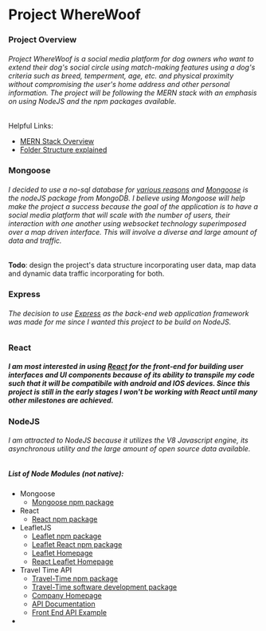 # Project WhereWoof 

### Project Overview
###### Project WhereWoof is a social media platform for dog owners who want to extend their dog's social circle using match-making features using a dog's criteria such as breed, temperment, age, etc. and physical proximity without compromising the user's home address and other personal information.  The project will be following the MERN stack with an emphasis on using NodeJS and the npm packages available.

Helpful Links:
* [MERN Stack Overview](https://codedec.com/tutorials/full-stack-mern-tutorial/)
* [Folder Structure explained](https://codedec.com/tutorials/workflow-and-folder-structure-for-mern-application/)

### **M**ongoose 

###### I decided to use a no-sql database for [various reasons](https://www.mongodb.com/why-use-mongodb) and [Mongoose](https://mongoosejs.com/docs/api.html) is the nodeJS package from MongoDB.  I believe using Mongoose will help make the project a success because the goal of the application is to have a social media platform that will scale with the number of users, their interaction with one another using websocket technology superimposed over a map driven interface.  This will involve a diverse and large amount of data and traffic.

__**Todo**__: design the project's data structure incorporating user data, map data and dynamic data traffic incorporating for both.


### **E**xpress

###### The decision to use [Express](https://expressjs.com/) as the back-end web application framework was made for me since I wanted this project to be build on NodeJS.



### **R**eact

##### I am most interested in using [React](https://reactjs.org/) for the front-end for building user interfaces and UI components because of its ability to transpile my code such that it will be compatibile with android and IOS devices.  Since this  project is still in the early stages I won't be working with React until many other milestones are achieved.



### **N**odeJS

###### I am attracted to NodeJS because it utilizes the V8 Javascript engine, its asynchronous utility and the large amount of open source data available.  

##### List of Node Modules (not native):
* Mongoose
	* [Mongoose npm package](https://www.npmjs.com/package/mongoose) 	
* React
	* [React npm package](https://www.npmjs.com/package/react)
* LeafletJS
	* [Leaflet npm package](https://www.npmjs.com/package/leaflet)
	* [Leaflet React npm package](https://www.npmjs.com/package/react-leaflet)
 	* [Leaflet Homepage](https://leafletjs.com/)
 	* [React Leaflet Homepage](https://react-leaflet.js.org/)
* Travel Time API
	* [Travel-Time npm package](https://www.npmjs.com/package/traveltime-api-sdk-ts)
	* [Travel-Time software development package](https://github.com/traveltime-dev/traveltime-sdk-openAPI)
	* [Company Homepage](https://traveltime.com/)
	* [API Documentation](https://traveltime.com/docs/api/overview/introduction)
	* [Front End API Example](https://app.traveltime.com/reachableFrom/33%2C%20Argyle%20Road%2C%20Ditmas%20Park%2C%20Brooklyn%2C%20New%20York%2C%20Kings%20County%2C%20New%20York%2C%2011226%2C%20United%20States%20of%20America@lat40.6488008@lng-73.9673074/within/30/minutes/public-transport/radius)
* 

